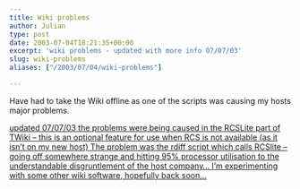 ```yaml
---
title: Wiki problems
author: Julian
type: post
date: 2003-07-04T18:21:35+00:00
excerpt: 'wiki problems - updated with more info 07/07/03'
slug: wiki-problems 
aliases: ["/2003/07/04/wiki-problems"]

---
```

Have had to take the Wiki offline as one of the scripts was causing my hosts major problems.

 <ins>updated 07/07/03 the problems were being caused in the RCSLite part of TWiki &#8211; this is an optional feature for use when RCS is not available (as it isn&#8217;t on my new host) The problem was the rdiff script which calls RCSlite &#8211; going off somewhere strange and hitting 95% processor utilisation to the understandable disgruntlement of the host company&#8230; I&#8217;m experimenting with some other wiki software, hopefully back soon&#8230; </ins>